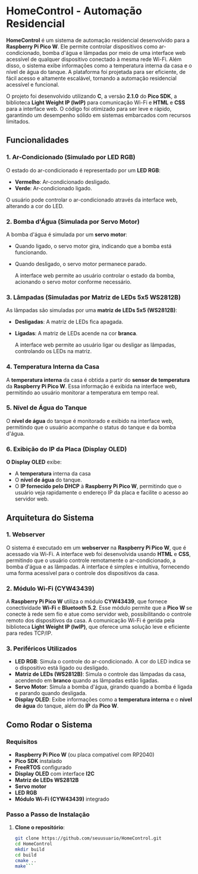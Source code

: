 # HomeControl - Automação Residencial

**HomeControl** é um sistema de automação residencial desenvolvido para a **Raspberry Pi Pico W**. Ele permite controlar dispositivos como ar-condicionado, bomba d'água e lâmpadas por meio de uma interface web acessível de qualquer dispositivo conectado à mesma rede Wi-Fi. Além disso, o sistema exibe informações como a temperatura interna da casa e o nível de água do tanque. A plataforma foi projetada para ser eficiente, de fácil acesso e altamente escalável, tornando a automação residencial acessível e funcional.

O projeto foi desenvolvido utilizando **C**, a versão **2.1.0** do **Pico SDK**, a biblioteca **Light Weight IP (lwIP)** para comunicação Wi-Fi e **HTML** e **CSS** para a interface web. O código foi otimizado para ser leve e rápido, garantindo um desempenho sólido em sistemas embarcados com recursos limitados.

## Funcionalidades

### 1. **Ar-Condicionado (Simulado por LED RGB)**

O estado do ar-condicionado é representado por um **LED RGB**:

- **Vermelho**: Ar-condicionado desligado.
- **Verde**: Ar-condicionado ligado.

O usuário pode controlar o ar-condicionado através da interface web, alterando a cor do LED.

### 2. **Bomba d'Água (Simulada por Servo Motor)**

A bomba d'água é simulada por um **servo motor**:
- Quando ligado, o servo motor gira, indicando que a bomba está funcionando.
- Quando desligado, o servo motor permanece parado.

   A interface web permite ao usuário controlar o estado da bomba, acionando o servo motor conforme necessário.

### 3. **Lâmpadas (Simuladas por Matriz de LEDs 5x5 WS2812B)**

As lâmpadas são simuladas por uma **matriz de LEDs 5x5 (WS2812B)**:

- **Desligadas**: A matriz de LEDs fica apagada.
- **Ligadas**: A matriz de LEDs acende na cor **branca**.

   A interface web permite ao usuário ligar ou desligar as lâmpadas, controlando os LEDs na matriz.

### 4. **Temperatura Interna da Casa**

   A **temperatura interna** da casa é obtida a partir do **sensor de temperatura** da **Raspberry Pi Pico W**. Essa informação é exibida na interface web, permitindo ao usuário monitorar a temperatura em tempo real.

### 5. **Nível de Água do Tanque**

   O **nível de água** do tanque é monitorado e exibido na interface web, permitindo que o usuário acompanhe o status do tanque e da bomba d'água.

### 6. **Exibição do IP da Placa (Display OLED)**

**O Display OLED** exibe:

- A **temperatura** interna da casa
- O **nível de água** do tanque.
- O **IP fornecido pelo DHCP** à **Raspberry Pi Pico W**, permitindo que o usuário veja rapidamente o endereço IP da placa e facilite o acesso ao servidor web.

## Arquitetura do Sistema

### 1. **Webserver**

   O sistema é executado em um **webserver** na **Raspberry Pi Pico W**, que é acessado via Wi-Fi. A interface web foi desenvolvida usando **HTML** e **CSS**, permitindo que o usuário controle remotamente o ar-condicionado, a bomba d'água e as lâmpadas. A interface é simples e intuitiva, fornecendo uma forma acessível para o controle dos dispositivos da casa.

### 2. **Módulo Wi-Fi (CYW43439)**

   A **Raspberry Pi Pico W** utiliza o módulo **CYW43439**, que fornece conectividade **Wi-Fi** e **Bluetooth 5.2**. Esse módulo permite que a **Pico W** se conecte à rede sem fio e atue como servidor web, possibilitando o controle remoto dos dispositivos da casa. A comunicação Wi-Fi é gerida pela biblioteca **Light Weight IP (lwIP)**, que oferece uma solução leve e eficiente para redes TCP/IP.

### 3. **Periféricos Utilizados**

- **LED RGB**: Simula o controle do ar-condicionado. A cor do LED indica se o dispositivo está ligado ou desligado.
- **Matriz de LEDs (WS2812B)**: Simula o controle das lâmpadas da casa, acendendo em **branco** quando as lâmpadas estão ligadas.
- **Servo Motor**: Simula a bomba d'água, girando quando a bomba é ligada e parando quando desligada.
- **Display OLED**: Exibe informações como a **temperatura interna** e o **nível de água** do tanque, além do **IP** da **Pico W**.

## Como Rodar o Sistema

### Requisitos

- **Raspberry Pi Pico W** (ou placa compatível com RP2040)
- **Pico SDK** instalado
- **FreeRTOS** configurado
- **Display OLED** com interface **I2C**
- **Matriz de LEDs WS2812B**
- **Servo motor**
- **LED RGB**
- **Módulo Wi-Fi (CYW43439)** integrado

### Passo a Passo de Instalação

1. **Clone o repositório**:

   ```bash
   git clone https://github.com/seuusuario/HomeControl.git
   cd HomeControl
   mkdir build
   cd build
   cmake ..
   make```
